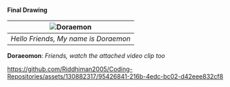 
**Final Drawing**

| ![Doraemon](https://github.com/Riddhiman2005/Coding-Repositories/assets/130882317/7bbc2bf0-65f2-4321-92e4-3542e24ce143) | 
|:--:| 
| *Hello Friends, My name is Doraemon* |





**Doraeomon**: *Friends, watch the attached video clip too*



https://github.com/Riddhiman2005/Coding-Repositories/assets/130882317/95426841-216b-4edc-bc02-d42eee832cf8

